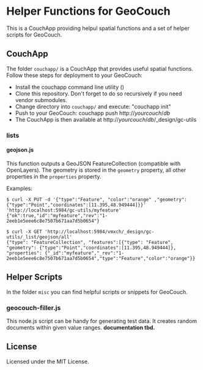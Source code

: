 # Helper Functions for GeoCouch

This is a CouchApp providing helpul spatial functions and a set of helper scripts for GeoCouch.

## CouchApp

The folder `couchapp/` is a CouchApp that provides useful spatial functions. Follow these steps for deployment to your GeoCouch:
* Install the couchapp command line utility ()
* Clone this repository. Don't forget to do so recursively if you need vendor submodules.
* Change directory into `couchapp/` and execute: "couchapp init"
* Push to your GeoCouch: couchapp push http://*yourcouch*/*db*
* The CouchApp is then available at http://*yourcouch*/*db*/_design/gc-utils

### lists

#### geojson.js 

This function outputs a GeoJSON FeatureCollection (compatible with
OpenLayers). The geometry is stored in the `geometry` property, all
other properties in the `properties` property.

Examples:

    $ curl -X PUT -d '{"type":"Feature", "color":"orange" ,"geometry":{"type":"Point","coordinates":[11.395,48.949444]}}' 'http://localhost:5984/gc-utils/myfeature'
    {"ok":true,"id":"myfeature","rev":"1-2eeb1e5eee6c8e7507b671aa7d5b0654"}

    $ curl -X GET 'http://localhost:5984/vmxch/_design/gc-utils/_list/geojson/all'
    {"type": "FeatureCollection", "features":[{"type": "Feature", "geometry": {"type":"Point","coordinates":[11.395,48.949444]}, "properties": {"_id":"myfeature","_rev":"1-2eeb1e5eee6c8e7507b671aa7d5b0654","type":"Feature","color":"orange"}}


## Helper Scripts

In the folder `misc` you can find helpful scripts or snippets for GeoCouch.

### geocouch-filler.js

This node.js script can be handy for generating test data. It creates random documents within given value ranges.
**documentation tbd.**


## License

Licensed under the MIT License.
